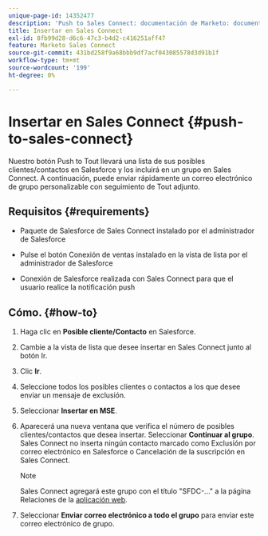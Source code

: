 ```yaml
---
unique-page-id: 14352477
description: 'Push to Sales Connect: documentación de Marketo: documentación del producto'
title: Insertar en Sales Connect
exl-id: 8fb99d28-d6c6-47c3-b4d2-c416251aff47
feature: Marketo Sales Connect
source-git-commit: 431bd258f9a68bbb9df7acf043085578d3d91b1f
workflow-type: tm+mt
source-wordcount: '199'
ht-degree: 0%

---
```


# Insertar en Sales Connect {#push-to-sales-connect}

Nuestro botón Push to Tout llevará una lista de sus posibles clientes/contactos en Salesforce y los incluirá en un grupo en Sales Connect. A continuación, puede enviar rápidamente un correo electrónico de grupo personalizable con seguimiento de Tout adjunto.

## Requisitos {#requirements}

* Paquete de Salesforce de Sales Connect instalado por el administrador de Salesforce

* Pulse el botón Conexión de ventas instalado en la vista de lista por el administrador de Salesforce

* Conexión de Salesforce realizada con Sales Connect para que el usuario realice la notificación push

## Cómo. {#how-to}

1. Haga clic en **Posible cliente/Contacto** en Salesforce.
1. Cambie a la vista de lista que desee insertar en Sales Connect junto al botón Ir.
1. Clic **Ir**.
1. Seleccione todos los posibles clientes o contactos a los que desee enviar un mensaje de exclusión.
1. Seleccionar **Insertar en MSE**.
1. Aparecerá una nueva ventana que verifica el número de posibles clientes/contactos que desea insertar. Seleccionar **Continuar al grupo**. Sales Connect no inserta ningún contacto marcado como Exclusión por correo electrónico en Salesforce o Cancelación de la suscripción en Sales Connect.

   >[!NOTE]
   >
   >Sales Connect agregará este grupo con el título &quot;SFDC-...&quot; a la página Relaciones de la [aplicación web](https://toutapp.com/login).

1. Seleccionar **Enviar correo electrónico a todo el grupo** para enviar este correo electrónico de grupo.
